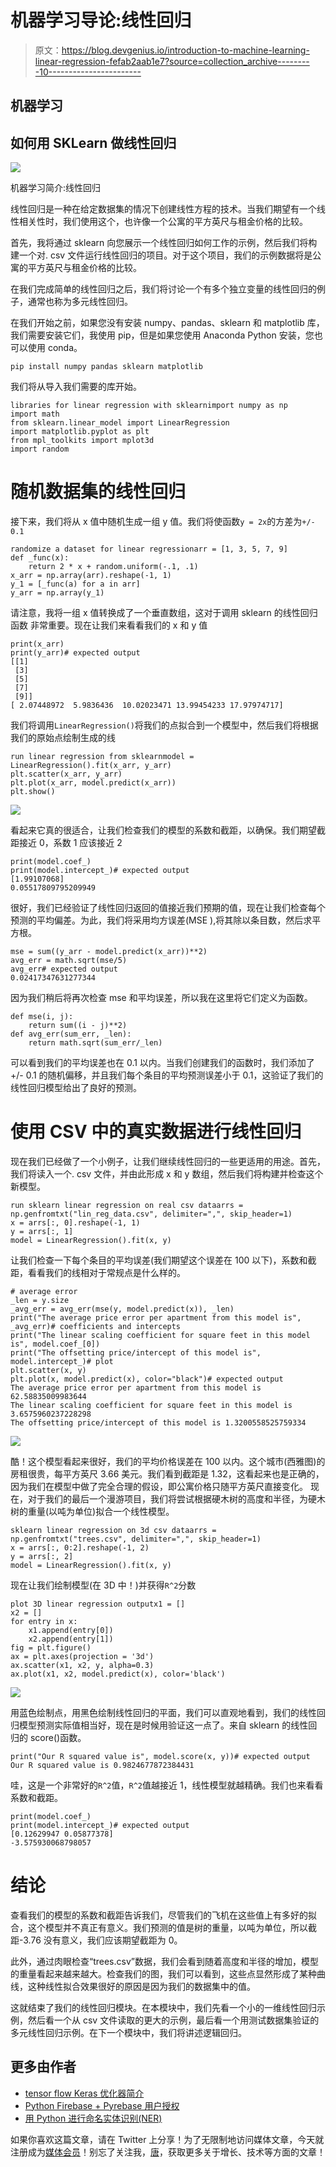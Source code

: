 # 机器学习导论:线性回归

> 原文：<https://blog.devgenius.io/introduction-to-machine-learning-linear-regression-fefab2aab1e7?source=collection_archive---------10----------------------->

## 机器学习

## 如何用 SKLearn 做线性回归

![](img/90148ecd317c408974be9f669cb42b8c.png)

机器学习简介:线性回归

线性回归是一种在给定数据集的情况下创建线性方程的技术。当我们期望有一个线性相关性时，我们使用这个，也许像一个公寓的平方英尺与租金价格的比较。

首先，我将通过 sklearn 向您展示一个线性回归如何工作的示例，然后我们将构建一个对. csv 文件运行线性回归的项目。对于这个项目，我们的示例数据将是公寓的平方英尺与租金价格的比较。

在我们完成简单的线性回归之后，我们将讨论一个有多个独立变量的线性回归的例子，通常也称为多元线性回归。

在我们开始之前，如果您没有安装 numpy、pandas、sklearn 和 matplotlib 库，我们需要安装它们，我使用 pip，但是如果您使用 Anaconda Python 安装，您也可以使用 conda。

```
pip install numpy pandas sklearn matplotlib
```

我们将从导入我们需要的库开始。

```
libraries for linear regression with sklearnimport numpy as np
import math
from sklearn.linear_model import LinearRegression
import matplotlib.pyplot as plt
from mpl_toolkits import mplot3d
import random
```

# 随机数据集的线性回归

接下来，我们将从 x 值中随机生成一组 y 值。我们将使函数`y = 2x`的方差为`+/- 0.1`

```
randomize a dataset for linear regressionarr = [1, 3, 5, 7, 9]
def _func(x):
    return 2 * x + random.uniform(-.1, .1)
x_arr = np.array(arr).reshape(-1, 1)
y_1 = [_func(a) for a in arr]
y_arr = np.array(y_1)
```

请注意，我将一组 x 值转换成了一个垂直数组，这对于调用 sklearn 的线性回归函数
非常重要。现在让我们来看看我们的 x 和 y 值

```
print(x_arr)
print(y_arr)# expected output
[[1]
 [3]
 [5]
 [7]
 [9]]
[ 2.07448972  5.9836436  10.02023471 13.99454233 17.97974717]
```

我们将调用`LinearRegression()`将我们的点拟合到一个模型中，然后我们将根据我们的原始点绘制生成的线

```
run linear regression from sklearnmodel = LinearRegression().fit(x_arr, y_arr)
plt.scatter(x_arr, y_arr)
plt.plot(x_arr, model.predict(x_arr))
plt.show()
```

![](img/61096d762e76b63c8b99666d7747dedf.png)

看起来它真的很适合，让我们检查我们的模型的系数和截距，以确保。我们期望截距接近 0，系数 1 应该接近 2

```
print(model.coef_)
print(model.intercept_)# expected output
[1.99107068]
0.05517809795209949
```

很好，我们已经验证了线性回归返回的值接近我们预期的值，现在让我们检查每个预测的平均偏差。为此，我们将采用均方误差(MSE ),将其除以条目数，然后求平方根。

```
mse = sum((y_arr - model.predict(x_arr))**2)
avg_err = math.sqrt(mse/5)
avg_err# expected output
0.02417347631277344
```

因为我们稍后将再次检查 mse 和平均误差，所以我在这里将它们定义为函数。

```
def mse(i, j):
    return sum((i - j)**2)
def avg_err(sum_err, _len):
    return math.sqrt(sum_err/_len)
```

可以看到我们的平均误差也在 0.1 以内。当我们创建我们的函数时，我们添加了+/- 0.1 的随机偏移，并且我们每个条目的平均预测误差小于 0.1，这验证了我们的线性回归模型给出了良好的预测。

# 使用 CSV 中的真实数据进行线性回归

现在我们已经做了一个小例子，让我们继续线性回归的一些更适用的用途。首先，我们将读入一个. csv 文件，并由此形成 x 和 y 数组，然后我们将构建并检查这个新模型。

```
run sklearn linear regression on real csv dataarrs = np.genfromtxt("lin_reg_data.csv", delimiter=",", skip_header=1)
x = arrs[:, 0].reshape(-1, 1)
y = arrs[:, 1]
model = LinearRegression().fit(x, y)
```

让我们检查一下每个条目的平均误差(我们期望这个误差在 100 以下)，系数和截距，看看我们的线相对于常规点是什么样的。

```
# average error
_len = y.size
_avg_err = avg_err(mse(y, model.predict(x)), _len)
print("The average price error per apartment from this model is", _avg_err)# coefficients and intercepts
print("The linear scaling coefficient for square feet in this model is", model.coef_[0])
print("The offsetting price/intercept of this model is", model.intercept_)# plot
plt.scatter(x, y)
plt.plot(x, model.predict(x), color="black")# expected output
The average price error per apartment from this model is 62.58835009983644
The linear scaling coefficient for square feet in this model is 3.6575960237228298
The offsetting price/intercept of this model is 1.3200558525759334
```

![](img/ee0834485da70a682de3b9cc514f7d6c.png)

酷！这个模型看起来很好，我们的平均价格误差在 100 以内。这个城市(西雅图)的房租很贵，每平方英尺 3.66 美元。我们看到截距是 1.32，这看起来也是正确的，因为我们在模型中做了完全合理的假设，即公寓价格只随平方英尺直接变化。
现在，对于我们的最后一个漫游项目，我们将尝试根据硬木树的高度和半径，为硬木树的重量(以吨为单位)拟合一个线性模型。

```
sklearn linear regression on 3d csv dataarrs = np.genfromtxt("trees.csv", delimiter=",", skip_header=1)
x = arrs[:, 0:2].reshape(-1, 2)
y = arrs[:, 2]
model = LinearRegression().fit(x, y)
```

现在让我们绘制模型(在 3D 中！)并获得`R^2`分数

```
plot 3D linear regression outputx1 = []
x2 = []
for entry in x:
    x1.append(entry[0])
    x2.append(entry[1])
fig = plt.figure()
ax = plt.axes(projection = '3d')
ax.scatter(x1, x2, y, alpha=0.3)
ax.plot(x1, x2, model.predict(x), color='black')
```

![](img/8c2ed39712f841581a1d23959fe60a53.png)

用蓝色绘制点，用黑色绘制线性回归的平面，我们可以直观地看到，我们的线性回归模型预测实际值相当好，现在是时候用验证这一点了。来自 sklearn 的线性回归的 score()函数。

```
print("Our R squared value is", model.score(x, y))# expected output
Our R squared value is 0.9824677872384431
```

哇，这是一个非常好的`R^2`值，`R^2`值越接近 1，线性模型就越精确。我们也来看看系数和截距。

```
print(model.coef_)
print(model.intercept_)# expected output
[0.12629947 0.05877378]
-3.575930068798057
```

# 结论

查看我们的模型的系数和截距告诉我们，尽管我们的飞机在这些值上有多好的拟合，这个模型并不真正有意义。我们预测的值是树的重量，以吨为单位，所以截距-3.76 没有意义，我们应该期望截距为 0。

此外，通过肉眼检查“trees.csv”数据，我们会看到随着高度和半径的增加，模型的重量看起来越来越大。检查我们的图，我们可以看到，这些点显然形成了某种曲线，这种线性拟合效果很好的原因是因为我们的数据集中的值。

这就结束了我们的线性回归模块。在本模块中，我们先看一个小的一维线性回归示例，然后看一个从 csv 文件读取的更大的示例，最后看一个用测试数据集验证的多元线性回归示例。在下一个模块中，我们将讲述逻辑回归。

## 更多由作者

*   [tensor flow Keras 优化器简介](https://pythonalgos.com/keras-optimizers-in-tensorflow-and-common-errors/)
*   [Python Firebase + Pyrebase 用户授权](https://pythonalgos.com/python-firebase-authentication-integration-with-fastapi/)
*   [用 Python 进行命名实体识别(NER)](https://pythonalgos.com/the-best-way-to-do-named-entity-recognition-ner/)

如果你喜欢这篇文章，请在 Twitter 上分享！为了无限制地访问媒体文章，今天就注册成为[媒体会员](https://www.medium.com/@ytang07/membership)！别忘了关注我，[唐](https://www.medium.com/@ytang07)，获取更多关于增长、技术等方面的文章！
